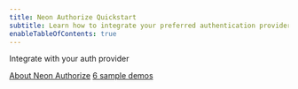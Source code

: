 ```yaml
---
title: Neon Authorize Quickstart
subtitle: Learn how to integrate your preferred authentication provider with Neon and start securing your database connections
enableTableOfContents: true
---
```


<InfoBlock>
<DocsList title="What you will learn:">
<p>Integrate with your auth provider</p>
</DocsList>

<DocsList title="Related topics" theme="docs">
<a href="/docs/guides/neon-authorize">About Neon Authorize</a>
</DocsList>

<DocsList title="Example repository" theme="repo">
<a href="https://github.com/orgs/neondatabase/repositories?type=source&q=authorize">6 sample demos</a>
</DocsList>
</InfoBlock>

<ComingSoon/>
